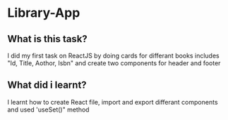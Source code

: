 # Library-App

## What is this task?
I did my first task on ReactJS by doing cards for differant books includes "Id, Title, Aothor, Isbn" and create two components for header and footer

## What did i learnt?
I learnt how to create React file, import and export differant components and used 'useSet()" method 
